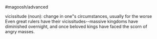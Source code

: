 #magoosh/advanced

vicissitude (noun): change in one"s circumstances, usually for the worse 
Even great rulers have their vicissitudes--massive kingdoms have diminished overnight, and once beloved 
kings have faced the scorn of angry masses. 
